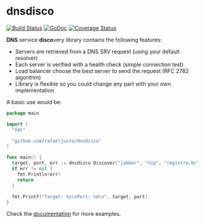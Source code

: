 dnsdisco
========

[![Build Status](https://travis-ci.org/rafaeljusto/dnsdisco.png?branch=master)](https://travis-ci.org/rafaeljusto/dnsdisco)
[![GoDoc](https://godoc.org/github.com/rafaeljusto/dnsdisco?status.png)](https://godoc.org/github.com/rafaeljusto/dnsdisco)
[![Coverage Status](https://coveralls.io/repos/rafaeljusto/dnsdisco/badge.svg?branch=master&service=github)](https://coveralls.io/github/rafaeljusto/dnsdisco?branch=master)

**DNS** service **disco**very library contains the following features:

* Servers are retrieved from a DNS SRV request (using your default resolver)
* Each server is verified with a health check (simple connection test)
* Load balancer choose the best server to send the request (RFC 2782 algorithm)
* Library is flexible so you could change any part with your own implementation

A basic use would be:

```go
package main

import (
  "fmt"

  "github.com/rafaeljusto/dnsdisco"
)

func main() {
  target, port, err := dnsdisco.Discover("jabber", "tcp", "registro.br")
  if err != nil {
    fmt.Println(err)
    return
  }

  fmt.Printf("Target: %s\nPort: %d\n", target, port)
}
```

Check the [documentation](https://godoc.org/github.com/rafaeljusto/dnsdisco) for
more examples.